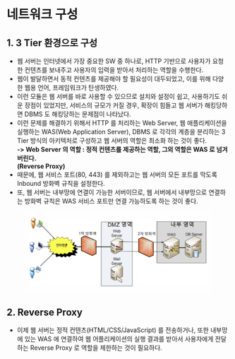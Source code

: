 # 네트워크 구성

## 1. 3 Tier 환경으로 구성

* 웹 서버는 인터넷에서 가장 중요한 SW 중 하나로, HTTP 기반으로 사용자가 요청한 컨텐츠를 보내주고 사용자의 입력을 받아서 처리하는 역할을 수행한다.&#x20;
* 웹이 발달하면서 동적 컨텐츠를 제공해야 할 필요성이 대두되었고, 이를 위해 다양한 웹용 언어, 프레임워크가 탄생하였다.
* 이런 모듈은 웹 서버를 바로 사용할 수 있으므로 설치와 설정이 쉽고, 사용하기도 쉬운 장점이 있었지만, 서비스의 규모가 커질 경우, 확장이 힘들고 웹 서버가 해킹당하면 DBMS 도 해킹당하는 문제점이 나타났다.&#x20;
* 이런 문제를 해결하기 위해서 HTTP 를 처리하는 Web Server, 웹 애플리케이션을 실행하는 WAS(Web Application Server), DBMS 로 각각의 계층을 분리하는 3 Tier 방식의 아키텍처로 구성하고 웹 서버의 역할은 최소화 하는 것이 좋다.\
  **-> Web Server 의 역할 : 정적 컨텐츠를 제공하는 역할, 그외 역할은 WAS 로 넘겨버린다.** \
  **(Reverse Proxy)**
* 때문에,  웹 서비스 포트(80, 443) 를 제외하고는 웹 서버의 모든 포트를 막도록 Inbound 방화벽 규칙을 설정한다.
* 또, 웹 서버는 내부망에 연결이 가능한 서버이므로, 웹 서버에서 내부망으로 연결하는 방화벽 규칙은 WAS 서비스 포트만 연결 가능하도록 하는 것이 좋다.&#x20;

<figure><img src="../../.gitbook/assets/image (4) (1).png" alt=""><figcaption></figcaption></figure>

## 2. Reverse Proxy

* 이제 웹 서버는 정적 컨텐츠(HTML/CSS/JavaScript) 를 전송하거나, 또한 내부망에 있는 WAS 에 연결하여 웹 어플리케이션의 실행 결과를 받아서 사용자에게 전달하는 Reverse Proxy 로 역할을 제한하는 것이 필요하다.
